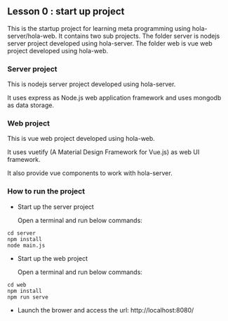 ## Lesson 0 : start up project

This is the startup project for learning meta programming using hola-server/hola-web. It contains two sub projects. The folder server is nodejs server project developed using hola-server. The folder web is vue web project developed using hola-web.

### Server project

This is nodejs server project developed using hola-server.

It uses express as Node.js web application framework and uses mongodb as data storage.

### Web project

This is vue web project developed using hola-web.

It uses vuetify (A Material Design Framework for Vue.js) as web UI framework.

It also provide vue components to work with hola-server.

### How to run the project

- Start up the server project

  Open a terminal and run below commands:

```
cd server
npm install
node main.js
```

- Start up the web project

  Open a terminal and run below commands:

```
cd web
npm install
npm run serve
```

- Launch the brower and access the url: http://localhost:8080/
